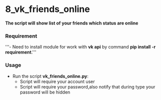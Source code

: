 # 8_vk_friends_online


**The script will show list of your friends which status are online**


### Requirement


'''- Need to install module for work with **vk api** by command **pip install -r requirement**.'''

### Usage


- Run the script **vk_friends_online.py**:
    - Script will require your account user
    - Script will require your password,also notify that during type your password will be hidden


